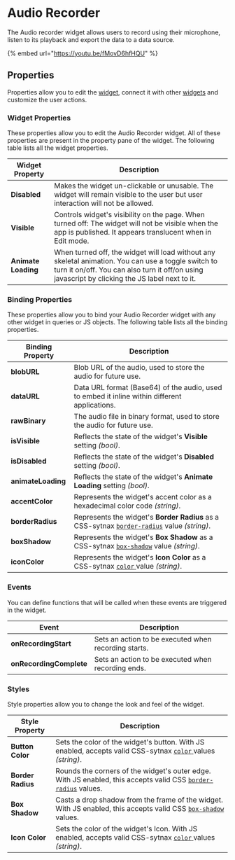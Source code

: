 # Audio Recorder

The Audio recorder widget allows users to record using their microphone, listen to its playback and export the data to a data source.

{% embed url="https://youtu.be/fMovD6hfHQU" %}

## Properties

Properties allow you to edit the [widget](./), connect it with other [widgets](./) and customize the user actions.

### Widget Properties

These properties allow you to edit the Audio Recorder widget. All of these properties are present in the property pane of the widget. The following table lists all the widget properties.

| Widget Property     | Description                                                                                                                                                                                            |
| ------------------- | ------------------------------------------------------------------------------------------------------------------------------------------------------------------------------------------------------ |
| **Disabled**        | Makes the widget un-clickable or unusable. The widget will remain visible to the user but user interaction will not be allowed.                                                                        |
| **Visible**         | Controls widget's visibility on the page. When turned off: The widget will not be visible when the app is published. It appears translucent when in Edit mode.                                         |
| **Animate Loading** | When turned off, the widget will load without any skeletal animation. You can use a toggle switch to turn it on/off. You can also turn it off/on using javascript by clicking the JS label next to it. |

### Binding Properties

These properties allow you to bind your Audio Recorder widget with any other widget in queries or JS objects. The following table lists all the binding properties.

| Binding Property   | Description                                                                                                                                                   |
| ------------------ | ------------------------------------------------------------------------------------------------------------------------------------------------------------- |
| **blobURL**        | Blob URL of the audio, used to store the audio for future use.                                                                                                |
| **dataURL**        | Data URL format (Base64) of the audio, used to embed it inline within different applications.                                                                 |
| **rawBinary**      | The audio file in binary format, used to store the audio for future use.                                                                                      |
| **isVisible**      | Reflects the state of the widget's **Visible** setting _(bool)_.                                                                                              |
| **isDisabled**     | Reflects the state of the widget's **Disabled** setting _(bool)_.                                                                                             |
| **animateLoading** | Reflects the state of the widget's **Animate Loading** setting _(bool)_.                                                                                      |
| **accentColor**    | Represents the widget's accent color as a hexadecimal color code _(string)_.                                                                                  |
| **borderRadius**   | Represents the widget's **Border Radius** as a CSS-sytnax [`border-radius`](https://developer.mozilla.org/en-US/docs/Web/CSS/border-radius) value _(string)_. |
| **boxShadow**      | Represents the widget's **Box Shadow** as a CSS-sytnax [`box-shadow`](https://developer.mozilla.org/en-US/docs/Web/CSS/box-shadow) value _(string)_.          |
| **iconColor**      | Represents the widget's **Icon Color** as a CSS-sytnax [`color` ](https://developer.mozilla.org/en-US/docs/Web/CSS/color)value _(string)_.                    |

### Events

You can define functions that will be called when these events are triggered in the widget.

| Event                   | Description                                          |
| ----------------------- | ---------------------------------------------------- |
| **onRecordingStart**    | Sets an action to be executed when recording starts. |
| **onRecordingComplete** | Sets an action to be executed when recording ends.   |

### Styles

Style properties allow you to change the look and feel of the widget.

| Style Property    | Description                                                                                                                                                                      |
| ----------------- | -------------------------------------------------------------------------------------------------------------------------------------------------------------------------------- |
| **Button Color**  | Sets the color of the widget's button. With JS enabled, accepts valid CSS-sytnax [`color` ](https://developer.mozilla.org/en-US/docs/Web/CSS/color)values _(string)_.            |
| **Border Radius** | Rounds the corners of the widget's outer edge. With JS enabled, this accepts valid CSS [`border-radius`](https://developer.mozilla.org/en-US/docs/Web/CSS/border-radius) values. |
| **Box Shadow**    | Casts a drop shadow from the frame of the widget. With JS enabled, this accepts valid CSS [`box-shadow`](https://developer.mozilla.org/en-US/docs/Web/CSS/box-shadow) values.    |
| **Icon Color**    | Sets the color of the widget's Icon. With JS enabled, accepts valid CSS-sytnax [`color` ](https://developer.mozilla.org/en-US/docs/Web/CSS/color)values _(string)_.              |
